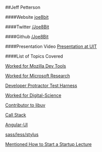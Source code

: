 ##Jeff Petterson

####Website
[joe8bit](https://joe8bit.com/)

####Twitter
[/Joe8Bit](https://twitter.com/Joe8Bit)

####Github
[/Joe8Bit](https://github.com/Joe8Bit)

####Presentation Video
[Presentation at UIT](https://www.youtube.com/watch?v=K0woOED9n10)


####List of Topics Covered

[Worked for Mozilla Dev Tools](https://developer.mozilla.org/en/docs/Tools)

[Worked for Microsoft Research](http://research.microsoft.com/en-us/about/)

[Developer Protractor Test Harness](http://angular.github.io/protractor/#/)

[Worked for Digital-Science](http://www.digital-science.com/)

[Contributor to libuv](http://nikhilm.github.io/uvbook/basics.html)

[Call Stack](http://en.wikipedia.org/wiki/Call_stack)

[Angular-UI](https://github.com/angular-ui/ui-router)

[sass/less/stylus](http://code.tutsplus.com/tutorials/sass-vs-less-vs-stylus-preprocessor-shootout--net-24320)

[Mentioned How to Start a Startup Lecture](http://startupclass.samaltman.com/courses/lec09/)
